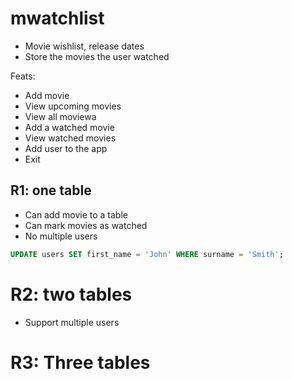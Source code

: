 # mwatchlist

* Movie wishlist, release dates
* Store the movies the user watched 

Feats: 

* Add movie 
* View upcoming movies 
* View all moviewa 
* Add a watched movie 
* View watched movies 
* Add user to the app 
* Exit  

## R1: one table 

* Can add movie to a table
* Can mark movies as watched 
* No multiple users 

```sql
UPDATE users SET first_name = 'John' WHERE surname = 'Smith';
```

# R2: two tables 

* Support multiple users 

# R3: Three tables 
